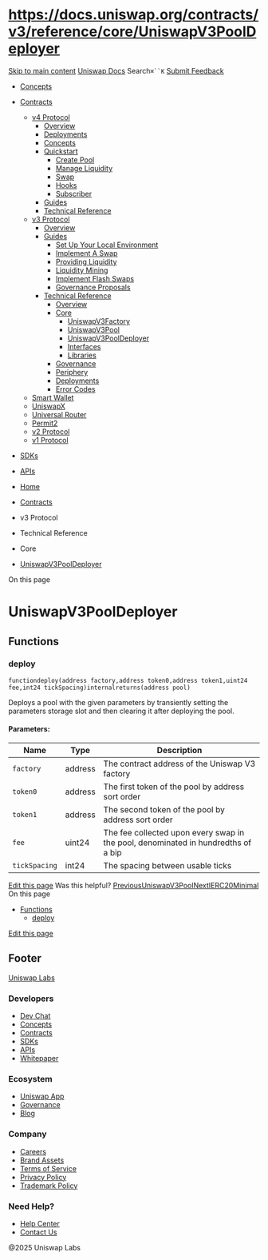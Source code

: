 # https://docs.uniswap.org/contracts/v3/reference/core/UniswapV3PoolDeployer

[Skip to main content](https://docs.uniswap.org/contracts/v3/reference/core/UniswapV3PoolDeployer#__docusaurus_skipToContent_fallback)
[Uniswap Docs](https://docs.uniswap.org/)
Search`⌘``K`
[Submit Feedback](https://docs.google.com/forms/d/e/1FAIpQLSdjSkZam8KiatL9XACRVxCHjDJjaPGbls77PCXDKFn4JwykXg/viewform)
  * [Concepts](https://docs.uniswap.org/concepts/overview)
  * [Contracts](https://docs.uniswap.org/contracts/v4/overview)
    * [v4 Protocol](https://docs.uniswap.org/contracts/v3/reference/core/UniswapV3PoolDeployer)
      * [Overview](https://docs.uniswap.org/contracts/v4/overview)
      * [Deployments](https://docs.uniswap.org/contracts/v4/deployments)
      * [Concepts](https://docs.uniswap.org/contracts/v3/reference/core/UniswapV3PoolDeployer)
      * [Quickstart](https://docs.uniswap.org/contracts/v3/reference/core/UniswapV3PoolDeployer)
        * [Create Pool](https://docs.uniswap.org/contracts/v4/quickstart/create-pool)
        * [Manage Liquidity](https://docs.uniswap.org/contracts/v3/reference/core/UniswapV3PoolDeployer)
        * [Swap](https://docs.uniswap.org/contracts/v4/quickstart/swap)
        * [Hooks](https://docs.uniswap.org/contracts/v3/reference/core/UniswapV3PoolDeployer)
        * [Subscriber](https://docs.uniswap.org/contracts/v4/quickstart/subscriber)
      * [Guides](https://docs.uniswap.org/contracts/v3/reference/core/UniswapV3PoolDeployer)
      * [Technical Reference](https://docs.uniswap.org/contracts/v3/reference/core/UniswapV3PoolDeployer)
    * [v3 Protocol](https://docs.uniswap.org/contracts/v3/reference/core/UniswapV3PoolDeployer)
      * [Overview](https://docs.uniswap.org/contracts/v3/overview)
      * [Guides](https://docs.uniswap.org/contracts/v3/reference/core/UniswapV3PoolDeployer)
        * [Set Up Your Local Environment](https://docs.uniswap.org/contracts/v3/guides/local-environment)
        * [Implement A Swap](https://docs.uniswap.org/contracts/v3/reference/core/UniswapV3PoolDeployer)
        * [Providing Liquidity](https://docs.uniswap.org/contracts/v3/reference/core/UniswapV3PoolDeployer)
        * [Liquidity Mining](https://docs.uniswap.org/contracts/v3/reference/core/UniswapV3PoolDeployer)
        * [Implement Flash Swaps](https://docs.uniswap.org/contracts/v3/reference/core/UniswapV3PoolDeployer)
        * [Governance Proposals](https://docs.uniswap.org/contracts/v3/reference/core/UniswapV3PoolDeployer)
      * [Technical Reference](https://docs.uniswap.org/contracts/v3/reference/core/UniswapV3PoolDeployer)
        * [Overview](https://docs.uniswap.org/contracts/v3/reference/overview)
        * [Core](https://docs.uniswap.org/contracts/v3/reference/core/UniswapV3PoolDeployer)
          * [UniswapV3Factory](https://docs.uniswap.org/contracts/v3/reference/core/UniswapV3Factory)
          * [UniswapV3Pool](https://docs.uniswap.org/contracts/v3/reference/core/UniswapV3Pool)
          * [UniswapV3PoolDeployer](https://docs.uniswap.org/contracts/v3/reference/core/UniswapV3PoolDeployer)
          * [Interfaces](https://docs.uniswap.org/contracts/v3/reference/core/UniswapV3PoolDeployer)
          * [Libraries](https://docs.uniswap.org/contracts/v3/reference/core/UniswapV3PoolDeployer)
        * [Governance](https://docs.uniswap.org/contracts/v3/reference/core/UniswapV3PoolDeployer)
        * [Periphery](https://docs.uniswap.org/contracts/v3/reference/core/UniswapV3PoolDeployer)
        * [Deployments](https://docs.uniswap.org/contracts/v3/reference/deployments/)
        * [Error Codes](https://docs.uniswap.org/contracts/v3/reference/error-codes)
    * [Smart Wallet](https://docs.uniswap.org/contracts/v3/reference/core/UniswapV3PoolDeployer)
    * [UniswapX](https://docs.uniswap.org/contracts/v3/reference/core/UniswapV3PoolDeployer)
    * [Universal Router](https://docs.uniswap.org/contracts/v3/reference/core/UniswapV3PoolDeployer)
    * [Permit2](https://docs.uniswap.org/contracts/v3/reference/core/UniswapV3PoolDeployer)
    * [v2 Protocol](https://docs.uniswap.org/contracts/v3/reference/core/UniswapV3PoolDeployer)
    * [v1 Protocol](https://docs.uniswap.org/contracts/v3/reference/core/UniswapV3PoolDeployer)
  * [SDKs](https://docs.uniswap.org/sdk/v4/overview)
  * [APIs](https://docs.uniswap.org/api/subgraph/overview)


  * [Home](https://docs.uniswap.org/)
  * [Contracts](https://docs.uniswap.org/contracts/v4/overview)
  * v3 Protocol
  * Technical Reference
  * Core
  * [UniswapV3PoolDeployer](https://docs.uniswap.org/contracts/v3/reference/core/UniswapV3PoolDeployer)


On this page
# UniswapV3PoolDeployer
## Functions[​](https://docs.uniswap.org/contracts/v3/reference/core/UniswapV3PoolDeployer#functions "Direct link to Functions")
### deploy[​](https://docs.uniswap.org/contracts/v3/reference/core/UniswapV3PoolDeployer#deploy "Direct link to deploy")
```
functiondeploy(address factory,address token0,address token1,uint24 fee,int24 tickSpacing)internalreturns(address pool)
```

Deploys a pool with the given parameters by transiently setting the parameters storage slot and then clearing it after deploying the pool.
#### Parameters:[​](https://docs.uniswap.org/contracts/v3/reference/core/UniswapV3PoolDeployer#parameters "Direct link to Parameters:")
Name| Type| Description  
---|---|---  
`factory`| address| The contract address of the Uniswap V3 factory  
`token0`| address| The first token of the pool by address sort order  
`token1`| address| The second token of the pool by address sort order  
`fee`| uint24| The fee collected upon every swap in the pool, denominated in hundredths of a bip  
`tickSpacing`| int24| The spacing between usable ticks  
[Edit this page](https://github.com/uniswap/uniswap-docs/tree/main/docs/contracts/v3/reference/core/UniswapV3PoolDeployer.md)
Was this helpful?
[PreviousUniswapV3Pool](https://docs.uniswap.org/contracts/v3/reference/core/UniswapV3Pool)[NextIERC20Minimal](https://docs.uniswap.org/contracts/v3/reference/core/interfaces/IERC20Minimal)
On this page
  * [Functions](https://docs.uniswap.org/contracts/v3/reference/core/UniswapV3PoolDeployer#functions)
    * [deploy](https://docs.uniswap.org/contracts/v3/reference/core/UniswapV3PoolDeployer#deploy)


[Edit this page](https://github.com/uniswap/uniswap-docs/tree/main/docs/contracts/v3/reference/core/UniswapV3PoolDeployer.md)
## Footer
[Uniswap Labs](https://docs.uniswap.org/)
### Developers
  * [Dev Chat](https://discord.com/invite/uniswap)
  * [Concepts](https://docs.uniswap.org/concepts/overview)
  * [Contracts](https://docs.uniswap.org/contracts/v4/overview)
  * [SDKs](https://docs.uniswap.org/sdk/v4/overview)
  * [APIs](https://docs.uniswap.org/api/subgraph/overview)
  * [Whitepaper](https://app.uniswap.org/whitepaper-v4.pdf)


### Ecosystem
  * [Uniswap App](https://app.uniswap.org/)
  * [Governance](https://www.uniswapfoundation.org/governance)
  * [Blog](https://blog.uniswap.org/)


### Company
  * [Careers](https://boards.greenhouse.io/uniswaplabs)
  * [Brand Assets](https://github.com/Uniswap/brand-assets/raw/main/Uniswap%20Brand%20Assets.zip)
  * [Terms of Service](https://support.uniswap.org/hc/en-us/articles/30935100859661-Uniswap-Labs-Terms-of-Service)
  * [Privacy Policy](https://support.uniswap.org/hc/en-us/articles/30934457771405-Uniswap-Labs-Privacy-Policy)
  * [Trademark Policy](https://support.uniswap.org/hc/en-us/articles/30934762216973-Uniswap-Labs-Trademark-Guidelines)


### Need Help?
  * [Help Center](https://support.uniswap.org/)
  * [Contact Us](https://support.uniswap.org/hc/en-us/requests/new)


@2025 Uniswap Labs
[](https://github.com/uniswap/uniswap-docs)[](https://twitter.com/Uniswap)[](https://discord.com/invite/uniswap)
